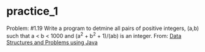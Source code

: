 practice_1
==========
Problem: #1.19 Write a program to detmine all pairs of positive integers, (a,b) such that a < b < 1000 and (a<sup>2</sup> + b<sup>2</sup> + 1)/(ab) is an integer.
From: [Data Structures and Problems using Java](http://www.amazon.com/Structures-Problem-Solving-Using-Edition/dp/0321322134)
